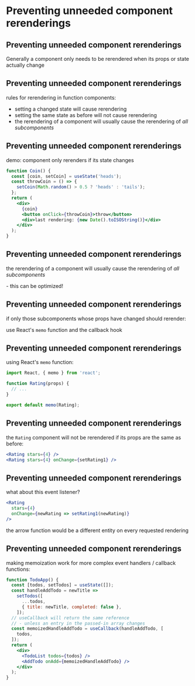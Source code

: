 # Preventing unneeded component rerenderings

## Preventing unneeded component rerenderings

Generally a component only needs to be rerendered when its props or state actually change

## Preventing unneeded component rerenderings

rules for rerendering in function components:

- setting a changed state will cause rerendering
- setting the same state as before will not cause rerendering
- the rerendering of a component will usually cause the rerendering of _all subcomponents_

## Preventing unneeded component rerenderings

demo: component only rerenders if its state changes

```jsx
function Coin() {
  const [coin, setCoin] = useState('heads');
  const throwCoin = () => {
    setCoin(Math.random() > 0.5 ? 'heads' : 'tails');
  };
  return (
    <div>
      {coin}
      <button onClick={throwCoin}>throw</button>
      <div>last rendering: {new Date().toISOString()}</div>
    </div>
  );
}
```

## Preventing unneeded component rerenderings

the rerendering of a component will usually cause the rerendering of _all subcomponents_

\- this can be optimized!

## Preventing unneeded component rerenderings

if only those subcomponents whose props have changed should rerender:

use React's `memo` function and the callback hook

## Preventing unneeded component rerenderings

using React's `memo` function:

```jsx
import React, { memo } from 'react';

function Rating(props) {
  // ...
}

export default memo(Rating);
```

## Preventing unneeded component rerenderings

the `Rating` component will not be rerendered if its props are the same as before:

```jsx
<Rating stars={4} />
<Rating stars={4} onChange={setRating1} />
```

## Preventing unneeded component rerenderings

what about this event listener?

```jsx
<Rating
  stars={4}
  onChange={newRating => setRating1(newRating)}
/>
```

the arrow function would be a different entity on every requested rendering

## Preventing unneeded component rerenderings

making memoization work for more complex event handlers / callback functions:

```jsx
function TodoApp() {
  const [todos, setTodos] = useState([]);
  const handleAddTodo = newTitle =>
    setTodos([
      ...todos,
      { title: newTitle, completed: false },
    ]);
  // useCallback will return the same reference
  // - unless an entry in the passed-in array changes
  const memoizedHandleAddTodo = useCallback(handleAddTodo, [
    todos,
  ]);
  return (
    <div>
      <TodoList todos={todos} />
      <AddTodo onAdd={memoizedHandleAddTodo} />
    </div>
  );
}
```
